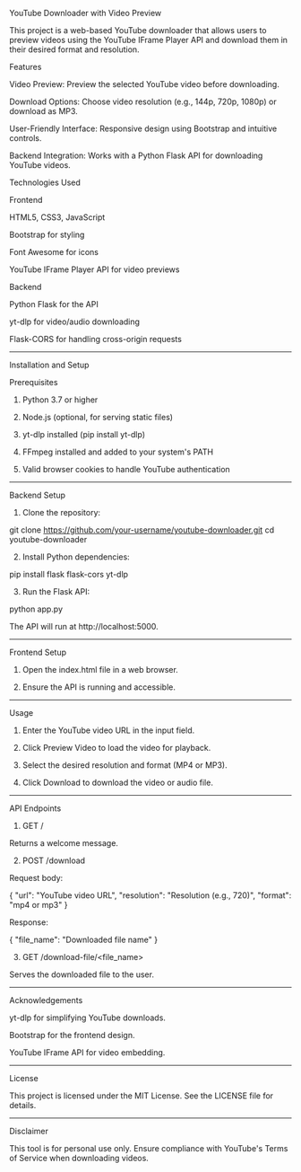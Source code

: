 YouTube Downloader with Video Preview

This project is a web-based YouTube downloader that allows users to preview videos using the YouTube IFrame Player API and download them in their desired format and resolution.

Features

Video Preview: Preview the selected YouTube video before downloading.

Download Options: Choose video resolution (e.g., 144p, 720p, 1080p) or download as MP3.

User-Friendly Interface: Responsive design using Bootstrap and intuitive controls.

Backend Integration: Works with a Python Flask API for downloading YouTube videos.


Technologies Used

Frontend

HTML5, CSS3, JavaScript

Bootstrap for styling

Font Awesome for icons

YouTube IFrame Player API for video previews


Backend

Python Flask for the API

yt-dlp for video/audio downloading

Flask-CORS for handling cross-origin requests



---

Installation and Setup

Prerequisites

1. Python 3.7 or higher


2. Node.js (optional, for serving static files)


3. yt-dlp installed (pip install yt-dlp)


4. FFmpeg installed and added to your system's PATH


5. Valid browser cookies to handle YouTube authentication




---

Backend Setup

1. Clone the repository:

git clone https://github.com/your-username/youtube-downloader.git
cd youtube-downloader


2. Install Python dependencies:

pip install flask flask-cors yt-dlp


3. Run the Flask API:

python app.py



The API will run at http://localhost:5000.


---

Frontend Setup

1. Open the index.html file in a web browser.


2. Ensure the API is running and accessible.




---

Usage

1. Enter the YouTube video URL in the input field.


2. Click Preview Video to load the video for playback.


3. Select the desired resolution and format (MP4 or MP3).


4. Click Download to download the video or audio file.




---

API Endpoints

1. GET /

Returns a welcome message.

2. POST /download

Request body:

{
  "url": "YouTube video URL",
  "resolution": "Resolution (e.g., 720)",
  "format": "mp4 or mp3"
}

Response:

{
  "file_name": "Downloaded file name"
}

3. GET /download-file/<file_name>

Serves the downloaded file to the user.


---

Acknowledgements

yt-dlp for simplifying YouTube downloads.

Bootstrap for the frontend design.

YouTube IFrame API for video embedding.



---

License

This project is licensed under the MIT License. See the LICENSE file for details.


---

Disclaimer

This tool is for personal use only. Ensure compliance with YouTube's Terms of Service when downloading videos.

